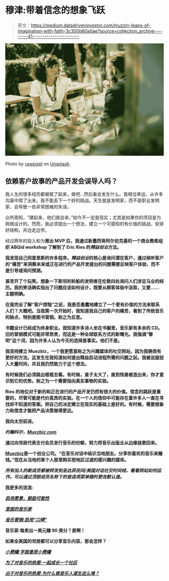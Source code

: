 # 穆津:带着信念的想象飞跃

> 原文：<https://medium.datadriveninvestor.com/muzzin-leaps-of-imagination-with-faith-3c300b60a0ae?source=collection_archive---------41----------------------->

![](img/58341c0af00b36c335db1421b1901bb9.png)

Photo by [rawpixel](https://unsplash.com/photos/bMclPCvSHLo?utm_source=unsplash&utm_medium=referral&utm_content=creditCopyText) on [Unsplash](https://unsplash.com/search/photos/people-talking?utm_source=unsplash&utm_medium=referral&utm_content=creditCopyText).

## 依赖客户故事的产品开发会误导人吗？

我人生的很多经历都被框了起来，做吧…然后看会发生什么。我相当幸运，从许多沟渠中爬了出来。我不能丢下一个好的挑战。天生就是发明家，而不是职业发明家，会导致一些非常困难的失误。

众所周知，“建起来，他们就会来，”如今不一定是现实；尤其是如果你的项目是为网络设计的。然而，我必须提出一个想法，建立一个可感知的有价值的挑战，安排好结构，并边走边学。

经过两年的投入和为[](http://Muezbiz.com)**推出 MVP 后，我通过新墨西哥阿尔伯克基的一个商业教练组织 ABQid workshop 了解到了 Eric Ries 的*精益创业*方法。**

**我发现自己同意里斯的许多程序。*精益创业*的核心是询问潜在客户，通过倾听客户的“痛苦”来洞察未来或正在进行的产品开发提出的问题需要反映客户体验，而不是引导或询问预测。**

**甚至开了个玩笑。想象一下斯坦利轮船的发明者在伦敦四处询问人们涉足马业的经历。我的笑话确实指出了问题应该如何设计，既要从顾客体验中汲取，又要……主题明确。**

**在我完全了解“客户烦恼”之前，我是否愚蠢地建立了一个更有价值的方法来联系人们？大概吧。当我第一次开始时，我知道我自己的客户的痛苦，看到了传统音乐的缺点，特别是图书营销。称之为反思。**

**书籍设计已经成为终身职业。我知道许多诗人坐在书橱里，音乐家有多余的 CD。旧的营销模式可能非常昂贵，而这是一种全球联系方式的新曙光。我强调“黎明”这个词，因为许多人认为今天的选择是事实。他们不是。**

**我坚持建立 Muezbiz，一个我更愿意称之为兴趣媒体的社交网站，因为我确信有更好的方法。这发生在我知道如何提出精益启动流程所需的问题之前。我被说服投入大量时间，并且我仍然致力于这个想法。**

**有时候我们必须跳出框框去看。有时候，盒子太大了，直到怪兽被造出来，你才意识到它的优势。称之为一个需要指向真实事物的实验。**

**Ries 的地位对于新的和正在进行的产品开发仍然有很大的价值。信念的跳跃是重要的，尽管可能是代价高昂的实验。在一个人的信仰中可能存在着许多人一直在寻找却不知道的答案。把自己的决定建立在现实的基础上是好的。有时候，需要想象力和信念才能把产品决策做得更远。**

**我向太空前进。**

***约翰科尔，*[*Muezbiz.com*](http://muezbiz.com/)**

**通过向邻居代表支付会员发行音乐的份额，努力将音乐出版业从边缘拯救回来。**

**[Muezbiz](https://www.muezbiz.com)是一个创业公司。“在音乐对话中结识当地朋友。分享你喜欢的音乐来赚钱。”现在从当地的某个人那里购买按地区过滤的感兴趣的媒体。**

***所有加入的新成员都被转发到圣达菲民间/美国对话社交时间线，看看网站如何运作。可以通过顶部成员名称下的首选项菜单随时更改默认值。***

**我更多的流浪:**

**[*启用愿景，鼓励可能性*](https://medium.com/datadriveninvestor/enabling-visions-encouraging-possibility-2171356fd2d7)**

**[*里面的音乐家*](https://medium.com/@john_cole/the-musician-inside-f7d221fdbff0)**

**[*音乐营销:启用“口碑”*](https://medium.com/@john_cole/music-marketing-enabling-word-of-mouth-7f3451c845da)**

**音乐家:每卖出一美元赚 90 美分？是啊！**

**如果全美国的邻居都可以分享音乐内容，那会怎样？**

**[*小费罐:字面意思小费罐*](https://medium.com/@john_cole/the-tip-jar-literally-the-tip-jar-fc13c8757a89)**

**[*为了对音乐的热爱:一起成长一个社区*](https://medium.com/@john_cole/for-the-love-of-music-growing-a-community-together-b4773e33bc43)**

**[*出于对音乐的热爱:为什么做音乐人谋生这么难？*](https://medium.com/@john_cole/for-the-love-of-music-why-is-it-so-hard-to-make-a-living-being-a-musician-4a7af7fcd07)**